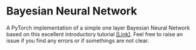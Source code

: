 # Bayesian Neural Network
A PyTorch implementation of a simple one layer Bayesian Neural Network based on this excellent introductory tutorial [[Link]](https://davidstutz.de/a-short-introduction-to-bayesian-neural-networks/). Feel free to raise an issue if you find any errors or if somethings are not clear.
